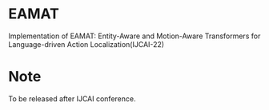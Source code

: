 # EAMAT
Implementation of EAMAT: Entity-Aware and Motion-Aware Transformers for Language-driven Action Localization(IJCAI-22)

# Note
To be released after IJCAI conference.
